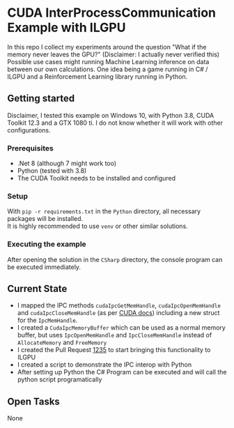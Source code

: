# CUDA InterProcessCommunication Example with ILGPU

In this repo I collect my experiments around the question "What if the memory never leaves the GPU?" (Disclaimer: I actually never verified this)  
Possible use cases might running Machine Learning inference on data between our own calculations. One idea being a game running in C# / ILGPU and a Reinforcement Learning library running in Python.

## Getting started

Disclaimer, I tested this example on Windows 10, with Python 3.8, CUDA Toolkit 12.3 and a GTX 1080 ti.
I do not know whether it will work with other configurations.

### Prerequisites

* .Net 8 (although 7 might work too)
* Python (tested with 3.8)
* The CUDA Toolkit needs to be installed and configured

### Setup

With `pip -r requirements.txt` in the `Python` directory, all necessary packages will be installed.  
It is highly recommended to use `venv` or other similar solutions.

### Executing the example

After opening the solution in the `CSharp` directory, the console program can be executed immediately.

## Current State

* I mapped the IPC methods `cudaIpcGetMemHandle`, `cudaIpcOpenMemHandle` and `cudaIpcCloseMemHandle` (as per [CUDA docs](https://docs.nvidia.com/cuda/cuda-runtime-api/group__CUDART__DEVICE.html)) including a new struct for the `IpcMemHandle`.
* I created a `CudaIpcMemoryBuffer` which can be used as a normal memory buffer, but uses `IpcOpenMemHandle` and `IpcCloseMemHandle` instead of `AllocateMemory` and `FreeMemory`
* I created the Pull Request [1235](https://github.com/m4rs-mt/ILGPU/pull/1235) to start bringing this functionality to ILGPU
* I created a script to demonstrate the IPC interop with Python
* After setting up Python the C# Program can be executed and will call the python script programatically

## Open Tasks
None